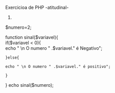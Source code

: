 Exercicioa de PHP -atitudinal-

1)                                                                                            
 $numero=2;     
 
 function sinal($variavel){                         
    if($variavel < 0){                              
   echo " \n O numero " .$variavel." é Negativo";    
   
   
    }else{
    
    echo " \n O numero " .$variavel." é positivo";
    
    }
}
     echo sinal($numero);
